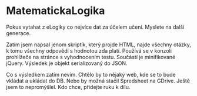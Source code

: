 MatematickaLogika
=================

Pokus vytahat z eLogiky co nejvíce dat za účelem učení. Myslete na další generace.

Zatím jsem napsal jenom skriptík, který projde HTML, najde všechny otázky, k tomu všechny odpovědi s hodnotou zda platí.
Používá se v konzoli prohlížeče na stránce s vyhodnocením testu. Součástí je minifikované jQuery.
Výsledek je objekt serializovaný do JSON.

Co s výsledkem zatím nevím. Chtělo by to nějaký web, kde se to bude vkládat a ukládat do DB. Nebo by možná stačil Spredsheet na GDrive. Ještě jsem to nepromýšlel. Kdo chce, přidejte ruku k dílu.
